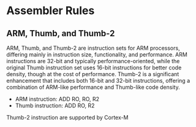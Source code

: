 # Assembler Rules

## ARM, Thumb, and Thumb-2

ARM, Thumb, and Thumb-2 are instruction sets for ARM processors, differing
mainly in instruction size, functionality, and performance. ARM instructions are
32-bit and typically performance-oriented, while the original Thumb instruction
set uses 16-bit instructions for better code density, though at the cost of
performance. Thumb-2 is a significant enhancement that includes both 16-bit and
32-bit instructions, offering a combination of ARM-like performance and
Thumb-like code density. 

- ARM instruction: ADD RO, RO, R2
- Thumb instruction: ADD RO, R2

Thumb-2 instruction are supported by Cortex-M